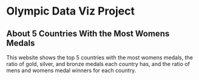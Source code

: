 # Olympic Data Viz Project

## About 5 Countries With the Most Womens Medals

This website shows the top 5 countries with the most womens medals, the ratio of gold, silver, and bronze medals each country has, and the ratio of mens and womens medal winners for each country. 